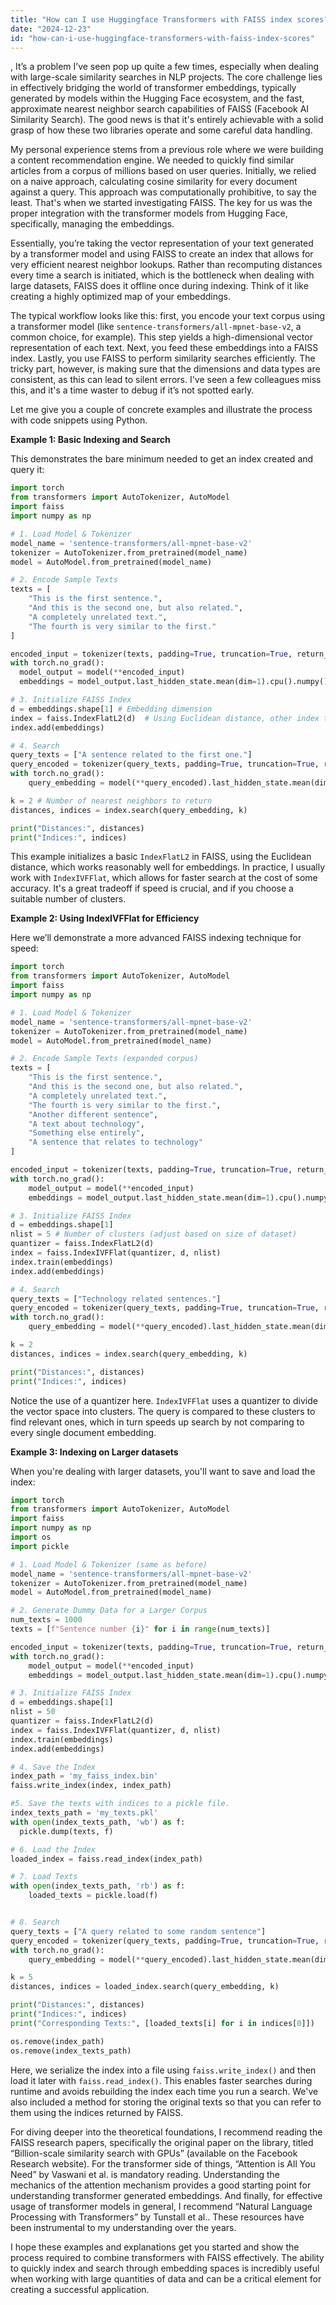 ```yaml
---
title: "How can I use Huggingface Transformers with FAISS index scores?"
date: "2024-12-23"
id: "how-can-i-use-huggingface-transformers-with-faiss-index-scores"
---
```


,  It’s a problem I’ve seen pop up quite a few times, especially when dealing with large-scale similarity searches in NLP projects. The core challenge lies in effectively bridging the world of transformer embeddings, typically generated by models within the Hugging Face ecosystem, and the fast, approximate nearest neighbor search capabilities of FAISS (Facebook AI Similarity Search). The good news is that it's entirely achievable with a solid grasp of how these two libraries operate and some careful data handling.

My personal experience stems from a previous role where we were building a content recommendation engine. We needed to quickly find similar articles from a corpus of millions based on user queries. Initially, we relied on a naive approach, calculating cosine similarity for every document against a query. This approach was computationally prohibitive, to say the least. That's when we started investigating FAISS. The key for us was the proper integration with the transformer models from Hugging Face, specifically, managing the embeddings.

Essentially, you’re taking the vector representation of your text generated by a transformer model and using FAISS to create an index that allows for very efficient nearest neighbor lookups. Rather than recomputing distances every time a search is initiated, which is the bottleneck when dealing with large datasets, FAISS does it offline once during indexing. Think of it like creating a highly optimized map of your embeddings.

The typical workflow looks like this: first, you encode your text corpus using a transformer model (like `sentence-transformers/all-mpnet-base-v2`, a common choice, for example). This step yields a high-dimensional vector representation of each text. Next, you feed these embeddings into a FAISS index. Lastly, you use FAISS to perform similarity searches efficiently. The tricky part, however, is making sure that the dimensions and data types are consistent, as this can lead to silent errors. I've seen a few colleagues miss this, and it's a time waster to debug if it’s not spotted early.

Let me give you a couple of concrete examples and illustrate the process with code snippets using Python.

**Example 1: Basic Indexing and Search**

This demonstrates the bare minimum needed to get an index created and query it:

```python
import torch
from transformers import AutoTokenizer, AutoModel
import faiss
import numpy as np

# 1. Load Model & Tokenizer
model_name = 'sentence-transformers/all-mpnet-base-v2'
tokenizer = AutoTokenizer.from_pretrained(model_name)
model = AutoModel.from_pretrained(model_name)

# 2. Encode Sample Texts
texts = [
    "This is the first sentence.",
    "And this is the second one, but also related.",
    "A completely unrelated text.",
    "The fourth is very similar to the first."
]

encoded_input = tokenizer(texts, padding=True, truncation=True, return_tensors='pt')
with torch.no_grad():
  model_output = model(**encoded_input)
  embeddings = model_output.last_hidden_state.mean(dim=1).cpu().numpy()

# 3. Initialize FAISS Index
d = embeddings.shape[1] # Embedding dimension
index = faiss.IndexFlatL2(d)  # Using Euclidean distance, other index types are available
index.add(embeddings)

# 4. Search
query_texts = ["A sentence related to the first one."]
query_encoded = tokenizer(query_texts, padding=True, truncation=True, return_tensors='pt')
with torch.no_grad():
    query_embedding = model(**query_encoded).last_hidden_state.mean(dim=1).cpu().numpy()

k = 2 # Number of nearest neighbors to return
distances, indices = index.search(query_embedding, k)

print("Distances:", distances)
print("Indices:", indices)
```

This example initializes a basic `IndexFlatL2` in FAISS, using the Euclidean distance, which works reasonably well for embeddings. In practice, I usually work with `IndexIVFFlat`, which allows for faster search at the cost of some accuracy. It's a great tradeoff if speed is crucial, and if you choose a suitable number of clusters.

**Example 2: Using IndexIVFFlat for Efficiency**

Here we’ll demonstrate a more advanced FAISS indexing technique for speed:

```python
import torch
from transformers import AutoTokenizer, AutoModel
import faiss
import numpy as np

# 1. Load Model & Tokenizer
model_name = 'sentence-transformers/all-mpnet-base-v2'
tokenizer = AutoTokenizer.from_pretrained(model_name)
model = AutoModel.from_pretrained(model_name)

# 2. Encode Sample Texts (expanded corpus)
texts = [
    "This is the first sentence.",
    "And this is the second one, but also related.",
    "A completely unrelated text.",
    "The fourth is very similar to the first.",
    "Another different sentence",
    "A text about technology",
    "Something else entirely",
    "A sentence that relates to technology"
]

encoded_input = tokenizer(texts, padding=True, truncation=True, return_tensors='pt')
with torch.no_grad():
    model_output = model(**encoded_input)
    embeddings = model_output.last_hidden_state.mean(dim=1).cpu().numpy()

# 3. Initialize FAISS Index
d = embeddings.shape[1]
nlist = 5 # Number of clusters (adjust based on size of dataset)
quantizer = faiss.IndexFlatL2(d)
index = faiss.IndexIVFFlat(quantizer, d, nlist)
index.train(embeddings)
index.add(embeddings)

# 4. Search
query_texts = ["Technology related sentences."]
query_encoded = tokenizer(query_texts, padding=True, truncation=True, return_tensors='pt')
with torch.no_grad():
    query_embedding = model(**query_encoded).last_hidden_state.mean(dim=1).cpu().numpy()

k = 2
distances, indices = index.search(query_embedding, k)

print("Distances:", distances)
print("Indices:", indices)
```

Notice the use of a quantizer here. `IndexIVFFlat` uses a quantizer to divide the vector space into clusters. The query is compared to these clusters to find relevant ones, which in turn speeds up search by not comparing to every single document embedding.

**Example 3: Indexing on Larger datasets**

When you're dealing with larger datasets, you'll want to save and load the index:

```python
import torch
from transformers import AutoTokenizer, AutoModel
import faiss
import numpy as np
import os
import pickle

# 1. Load Model & Tokenizer (same as before)
model_name = 'sentence-transformers/all-mpnet-base-v2'
tokenizer = AutoTokenizer.from_pretrained(model_name)
model = AutoModel.from_pretrained(model_name)

# 2. Generate Dummy Data for a Larger Corpus
num_texts = 1000
texts = [f"Sentence number {i}" for i in range(num_texts)]

encoded_input = tokenizer(texts, padding=True, truncation=True, return_tensors='pt')
with torch.no_grad():
    model_output = model(**encoded_input)
    embeddings = model_output.last_hidden_state.mean(dim=1).cpu().numpy()

# 3. Initialize FAISS Index
d = embeddings.shape[1]
nlist = 50
quantizer = faiss.IndexFlatL2(d)
index = faiss.IndexIVFFlat(quantizer, d, nlist)
index.train(embeddings)
index.add(embeddings)

# 4. Save the Index
index_path = 'my_faiss_index.bin'
faiss.write_index(index, index_path)

#5. Save the texts with indices to a pickle file.
index_texts_path = 'my_texts.pkl'
with open(index_texts_path, 'wb') as f:
  pickle.dump(texts, f)

# 6. Load the Index
loaded_index = faiss.read_index(index_path)

# 7. Load Texts
with open(index_texts_path, 'rb') as f:
    loaded_texts = pickle.load(f)


# 8. Search
query_texts = ["A query related to some random sentence"]
query_encoded = tokenizer(query_texts, padding=True, truncation=True, return_tensors='pt')
with torch.no_grad():
    query_embedding = model(**query_encoded).last_hidden_state.mean(dim=1).cpu().numpy()

k = 5
distances, indices = loaded_index.search(query_embedding, k)

print("Distances:", distances)
print("Indices:", indices)
print("Corresponding Texts:", [loaded_texts[i] for i in indices[0]])

os.remove(index_path)
os.remove(index_texts_path)
```

Here, we serialize the index into a file using `faiss.write_index()` and then load it later with `faiss.read_index()`. This enables faster searches during runtime and avoids rebuilding the index each time you run a search. We've also included a method for storing the original texts so that you can refer to them using the indices returned by FAISS.

For diving deeper into the theoretical foundations, I recommend reading the FAISS research papers, specifically the original paper on the library, titled “Billion-scale similarity search with GPUs” (available on the Facebook Research website). For the transformer side of things, “Attention is All You Need” by Vaswani et al. is mandatory reading. Understanding the mechanics of the attention mechanism provides a good starting point for understanding transformer generated embeddings. And finally, for effective usage of transformer models in general, I recommend “Natural Language Processing with Transformers” by Tunstall et al.. These resources have been instrumental to my understanding over the years.

I hope these examples and explanations get you started and show the process required to combine transformers with FAISS effectively. The ability to quickly index and search through embedding spaces is incredibly useful when working with large quantities of data and can be a critical element for creating a successful application.
